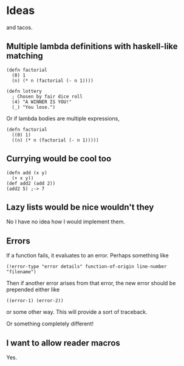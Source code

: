 Ideas
=====

and tacos.

Multiple lambda definitions with haskell-like matching
------------------------------------------------------

    (defn factorial
      (0) 1
      (n) (* n (factorial (- n 1))))

    (defn lottery
      ; Chosen by fair dice roll
      (4) "A WINNER IS YOU!"
      (_) "You lose.")

Or if lambda bodies are multiple expressions,

    (defn factorial
      ((0) 1)
      ((n) (* n (factorial (- n 1)))))

Currying would be cool too
--------------------------

    (defn add (x y)
      (+ x y))
    (def add2 (add 2))
    (add2 5) ;-> 7

Lazy lists would be nice wouldn't they
--------------------------------------

No I have no idea how I would implement them.

Errors
------

If a function fails, it evaluates to an error. Perhaps something like

    (!error-type "error details" function-of-origin line-number "filename")

Then if another error arises from that error, the new error should be prepended either like

    ((error-1) (error-2))

or some other way. This will provide a sort of traceback.

Or something completely different!

I want to allow reader macros
-----------------------------

Yes.

